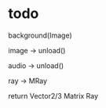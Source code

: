 # todo 

background(Image)

image -> unload()

audio -> unload()


ray -> MRay

return Vector2/3 Matrix Ray
